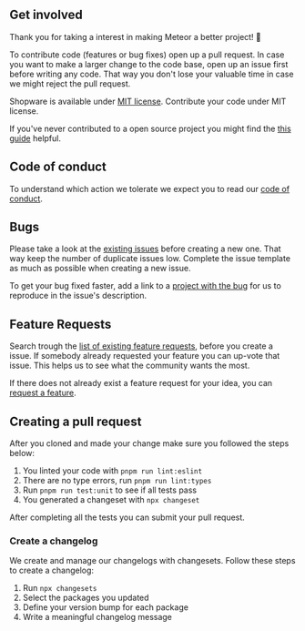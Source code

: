 ## Get involved

Thank you for taking a interest in making Meteor a better project! 💙

To contribute code (features or bug fixes) open up a pull request.
In case you want to make a larger change to the code base, open up
an issue first before writing any code. That way you don't lose your
valuable time in case we might reject the pull request.

Shopware is available under [MIT license](./LICENSE.md).
Contribute your code under MIT license.

If you've never contributed to a open source project you might
find the [this guide](https://opensource.guide/how-to-contribute/) helpful.

## Code of conduct

To understand which action we tolerate we expect you to read
our [code of conduct](./CONTRIBUTING.md).

## Bugs

Please take a look at the [existing issues](https://github.com/shopware/meteor/issues)
before creating a new one. That way keep the number of duplicate issues low.
Complete the issue template as much as possible when creating a new issue.

To get your bug fixed faster, add a link to a 
[project with the bug](https://stackblitz.com/edit/vitejs-vite-emem8b?file=index.html&terminal=dev)
for us to reproduce in the issue's description.

## Feature Requests

Search trough the [list of existing feature requests](https://github.com/shopware/meteor/issues),
before you create a issue. If somebody already requested your feature you
can up-vote that issue. This helps us to see what the community wants the most.

If there does not already exist a feature request for your idea,
you can [request a feature](https://github.com/shopware/meteor/issues/new).

## Creating a pull request

After you cloned and made your change make sure you followed the steps below:

1. You linted your code with `pnpm run lint:eslint`
2. There are no type errors, run `pnpm run lint:types`
3. Run `pnpm run test:unit` to see if all tests pass
4. You generated a changeset with `npx changeset`

After completing all the tests you can submit your pull request.

### Create a changelog

We create and manage our changelogs with changesets. Follow these steps
to create a changelog:

1. Run `npx changesets`
2. Select the packages you updated
3. Define your version bump for each package
4. Write a meaningful changelog message
